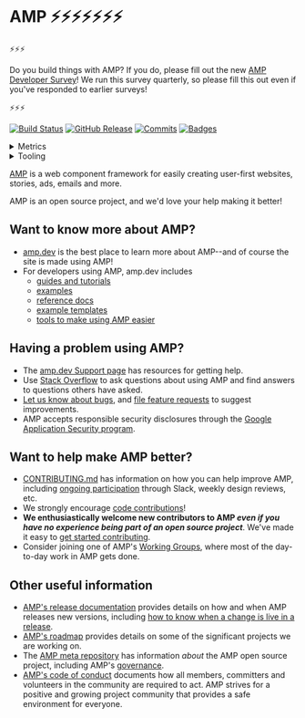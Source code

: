 # AMP ⚡⚡⚡⚡⚡⚡⚡

⚡⚡⚡

Do you build things with AMP? If you do, please fill out the new [AMP Developer Survey](https://go.amp.dev/devx-survey)! We run this survey quarterly, so please fill this out even if you've responded to earlier surveys!

⚡⚡⚡

[![Build Status](https://img.shields.io/travis/ampproject/amphtml/master.svg?logo=Travis%20CI&logoColor=white&style=flat-square 'Build Status')](https://travis-ci.com/ampproject/amphtml/builds)
[![GitHub Release](https://img.shields.io/github/release/ampproject/amphtml.svg?logo=GitHub&style=flat-square 'GitHub Release')](https://github.com/ampproject/amphtml/releases/latest)
[![Commits](https://img.shields.io/github/commit-activity/m/ampproject/amphtml.svg?logo=GitHub&style=flat-square 'Commits')](https://github.com/ampproject/amphtml/pulse/monthly)
[![Badges](https://img.shields.io/badge/badges-16-brightgreen?logo=GitHub&style=flat-square)](#)

<details>
<summary>
Metrics
  
</summary>

[![Absolute Code Coverage](https://img.shields.io/endpoint.svg?logo=Codecov&logoColor=white&style=flat-square&url=https%3A%2F%2Famp-project-metrics.appspot.com%2Fapi%2Fbadge%2FAbsoluteCoverageMetric 'Test coverage for the repository as computed by CodeCov')](https://codecov.io/gh/ampproject/amphtml/)
[![Presubmit Latency](https://img.shields.io/endpoint.svg?logo=Travis%20CI&logoColor=white&style=flat-square&url=https%3A%2F%2Famp-project-metrics.appspot.com%2Fapi%2Fbadge%2FPresubmitLatencyMetric 'Average Travis build time over the last 90 days')](https://travis-ci.com/ampproject/amphtml/builds)
[![Cherrypick Issue Count](https://img.shields.io/endpoint.svg?logo=GitHub&logoColor=white&style=flat-square&url=https%3A%2F%2Famp-project-metrics.appspot.com%2Fapi%2Fbadge%2FCherrypickIssueCountMetric 'Number of cherry-pick issues in the last 90 days')](https://github.com/ampproject/amphtml/issues?utf8=%E2%9C%93&q=is%3Aissue+title%3A+%22Cherry-pick%22)
[![Release Granularity](https://img.shields.io/endpoint.svg?logo=GitHub&logoColor=white&style=flat-square&url=https%3A%2F%2Famp-project-metrics.appspot.com%2Fapi%2Fbadge%2FReleaseGranularityMetric 'Average commits per release over the last 90 days')](https://github.com/ampproject/amphtml/releases)
[![Travis Greenness](https://img.shields.io/endpoint.svg?logo=Travis%20CI&logoColor=white&style=flat-square&url=https%3A%2F%2Famp-project-metrics.appspot.com%2Fapi%2Fbadge%2FTravisGreennessMetric 'Percentage of green Travis builds over the last 90 days')](https://travis-ci.com/ampproject/amphtml/builds)
[![Travis Flakiness](https://img.shields.io/endpoint.svg?logo=Travis%20CI&logoColor=white&style=flat-square&url=https%3A%2F%2Famp-project-metrics.appspot.com%2Fapi%2Fbadge%2FTravisFlakinessMetric 'Percentage of flaky Travis builds over the last 90 days')](https://travis-ci.com/ampproject/amphtml/builds)

</details>

<details>
<summary>
Tooling

</summary>

[![Percy](https://img.shields.io/badge/%F0%9F%A6%94%20visual%20testing-Percy-violet.svg?style=flat-square 'Percy')](https://percy.io/ampproject/amphtml)
[![Prettier](https://img.shields.io/badge/code_style-Prettier-ff69b4.svg?logo=Prettier&logoColor=white&style=flat-square 'Prettier')](https://github.com/prettier/prettier)
[![Codecov](https://img.shields.io/badge/test_coverage-CodeCov-f01f7a.svg?logo=Codecov&logoColor=white&style=flat-square 'Codecov')](https://codecov.io/gh/ampproject/amphtml/)
[![LGTM](https://img.shields.io/lgtm/alerts/github/ampproject/amphtml.svg?logo=lgtm&style=flat-square 'LGTM')](https://lgtm.com/projects/g/ampproject/amphtml/)
[![Renovate](https://img.shields.io/badge/renovate-enabled-brightgreen.svg?logo=dependabot&style=flat-square 'Renovate')](https://renovateapp.com/)

</details>

[AMP](https://amp.dev) is a web component framework for easily creating user-first websites, stories, ads, emails and more.

AMP is an open source project, and we'd love your help making it better!

## Want to know more about AMP?

-   [amp.dev](https://amp.dev) is the best place to learn more about AMP--and of course the site is made using AMP!
-   For developers using AMP, amp.dev includes
    -   [guides and tutorials](https://amp.dev/documentation/guides-and-tutorials/)
    -   [examples](https://amp.dev/documentation/examples/)
    -   [reference docs](https://amp.dev/documentation/components/?format=websites)
    -   [example templates](https://amp.dev/documentation/templates/)
    -   [tools to make using AMP easier](https://amp.dev/documentation/tools)

## Having a problem using AMP?

-   The [amp.dev Support page](https://amp.dev/support/) has resources for getting help.
-   Use [Stack Overflow](http://stackoverflow.com/questions/tagged/amp-html) to ask questions about using AMP and find answers to questions others have asked.
-   [Let us know about bugs](https://github.com/ampproject/amphtml/blob/master/CONTRIBUTING.md#report-a-bug), and [file feature requests](https://github.com/ampproject/amphtml/blob/master/CONTRIBUTING.md#make-a-suggestion) to suggest improvements.
-   AMP accepts responsible security disclosures through the [Google Application Security program](https://www.google.com/about/appsecurity/).

## Want to help make AMP better?

-   [CONTRIBUTING.md](https://github.com/ampproject/amphtml/blob/master/CONTRIBUTING.md) has information on how you can help improve AMP, including [ongoing participation](https://github.com/ampproject/amphtml/blob/master/CONTRIBUTING.md#ongoing-participation) through Slack, weekly design reviews, etc.
-   We strongly encourage [code contributions](https://github.com/ampproject/amphtml/blob/master/contributing/contributing-code.md)!
-   **We enthusiastically welcome new contributors to AMP _even if you have no experience being part of an open source project_**. We've made it easy to [get started contributing](https://github.com/ampproject/amphtml/blob/master/CONTRIBUTING.md#get-started-with-open-source).
-   Consider joining one of AMP's [Working Groups](https://github.com/ampproject/meta/tree/master/working-groups), where most of the day-to-day work in AMP gets done.

## Other useful information

-   [AMP's release documentation](contributing/release-schedule.md) provides details on how and when AMP releases new versions, including [how to know when a change is live in a release](https://github.com/ampproject/amphtml/blob/master/contributing/release-schedule.md#determining-if-your-change-is-in-a-release).
-   [AMP's roadmap](https://amp.dev/community/roadmap) provides details on some of the significant projects we are working on.
-   The [AMP meta repository](https://github.com/ampproject/meta) has information _about_ the AMP open source project, including AMP's [governance](https://github.com/ampproject/meta/blob/master/GOVERNANCE.md).
-   [AMP's code of conduct](https://github.com/ampproject/meta/blob/master/CODE_OF_CONDUCT.md) documents how all members, committers and volunteers in the community are required to act. AMP strives for a positive and growing project community that provides a safe environment for everyone.
